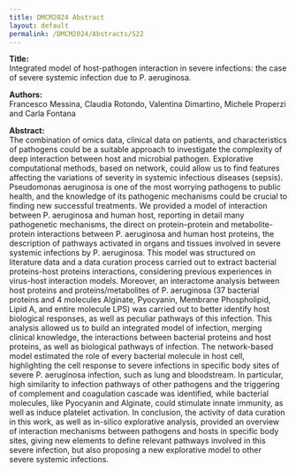 ```yaml
---
title: DMCM2024 Abstract
layout: default
permalink: /DMCM2024/Abstracts/S22
---
```


**Title:** \
Integrated model of host-pathogen interaction in severe infections: the case of severe systemic infection due to P. aeruginosa.

**Authors:** \
Francesco Messina, Claudia Rotondo, Valentina Dimartino, Michele Properzi and Carla Fontana

**Abstract:** \
The combination of omics data, clinical data on patients, and characteristics of pathogens could be a suitable approach to investigate the complexity of deep interaction between host and microbial pathogen. Explorative computational methods, based on network, could allow us to find features affecting the variations of severity in systemic infectious diseases (sepsis). Pseudomonas aeruginosa is one of the most worrying pathogens to public health, and the knowledge of its pathogenic mechanisms could be crucial to finding new successful treatments.
We provided a model of interaction between P. aeruginosa and human host, reporting in detail many pathogenetic mechanisms, the direct on protein–protein and metabolite-protein interactions between P. aeruginosa and human host proteins, the description of pathways activated in organs and tissues involved in severe systemic infections by P. aeruginosa. This model was structured on literature data and a data curation process carried out to extract bacterial proteins-host proteins interactions, considering previous experiences in virus-host interaction models. Moreover, an interactome analysis between host proteins and proteins/metabolites of P. aeruginosa (37 bacterial proteins and 4 molecules Alginate, Pyocyanin, Membrane Phospholipid, Lipid A, and entire molecule LPS) was carried out to better identify host biological responses, as well as peculiar pathways of this infection.
This analysis allowed us to build an integrated model of infection, merging clinical knowledge, the interactions between bacterial proteins and host proteins, as well as biological pathways of infection. The network-based model estimated the role of every bacterial molecule in host cell, highlighting the cell response to severe infections in specific body sites of severe P. aeruginosa infection, such as lung and bloodstream. In particular, high similarity to infection pathways of other pathogens and the triggering of complement and coagulation cascade was identified, while bacterial molecules, like Pyocyanin and Alginate, could stimulate innate immunity, as well as induce platelet activation.
In conclusion, the activity of data curation in this work, as well as in-silico explorative analysis, provided an overview of interaction mechanisms between pathogens and hosts in specific body sites, giving new elements to define relevant pathways involved in this severe infection, but also proposing a new explorative model to other severe systemic infections. 

